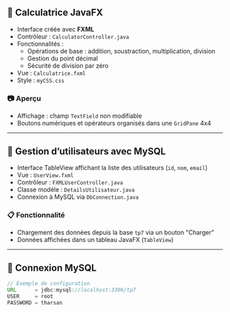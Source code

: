 ## 🧮 Calculatrice JavaFX

- Interface créée avec **FXML**
- Contrôleur : `CalculatorController.java`
- Fonctionnalités :
    - Opérations de base : addition, soustraction, multiplication, division
    - Gestion du point décimal
    - Sécurité de division par zéro
- Vue : `Calculatrice.fxml`
- Style : `myCSS.css`

### 📷 Aperçu

- Affichage : champ `TextField` non modifiable
- Boutons numériques et opérateurs organisés dans une `GridPane` 4x4

---

## 👤 Gestion d’utilisateurs avec MySQL

- Interface TableView affichant la liste des utilisateurs (`id`, `nom`, `email`)
- Vue : `UserView.fxml`
- Contrôleur : `FXMLUserController.java`
- Classe modèle : `DetailsUtilisateur.java`
- Connexion à MySQL via `DbConnection.java`

### 📋 Fonctionnalité

- Chargement des données depuis la base `tp7` via un bouton "Charger"
- Données affichées dans un tableau JavaFX (`TableView`)

---

## 🔌 Connexion MySQL

```java
// Exemple de configuration
URL      = jdbc:mysql://localhost:3306/tp7
USER     = root
PASSWORD = tharsan
